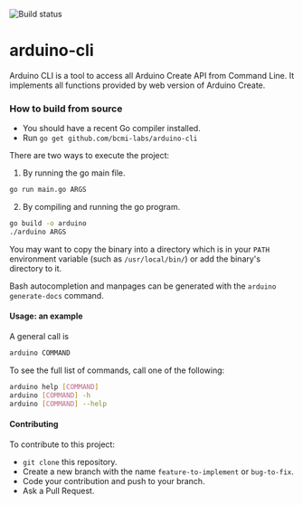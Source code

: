 ![Build status](https://drone.arduino.cc/api/badges/bcmi-labs/arduino-cli/status.svg)

# arduino-cli

Arduino CLI is a tool to access all Arduino Create API from Command Line.
It implements all functions provided by web version of Arduino Create.

### How to build from source

* You should have a recent Go compiler installed.
* Run `go get github.com/bcmi-labs/arduino-cli`

There are two ways to execute the project:

1. By running the go main file.

```bash
go run main.go ARGS
```

2. By compiling and running the go program.

```bash
go build -o arduino
./arduino ARGS
```

You may want to copy the binary into a directory which is in your `PATH` environment variable
(such as `/usr/local/bin/`) or add the binary's directory to it.

Bash autocompletion and manpages can be generated with the `arduino generate-docs` command.

#### Usage: an example

A general call is
```bash
arduino COMMAND
```

To see the full list of commands, call one of the following:

```bash
arduino help [COMMAND]
arduino [COMMAND] -h
arduino [COMMAND] --help
```

#### Contributing

To contribute to this project:

* `git clone` this repository.
* Create a new branch with the name `feature-to-implement` or `bug-to-fix`.
* Code your contribution and push to your branch.
* Ask a Pull Request.

